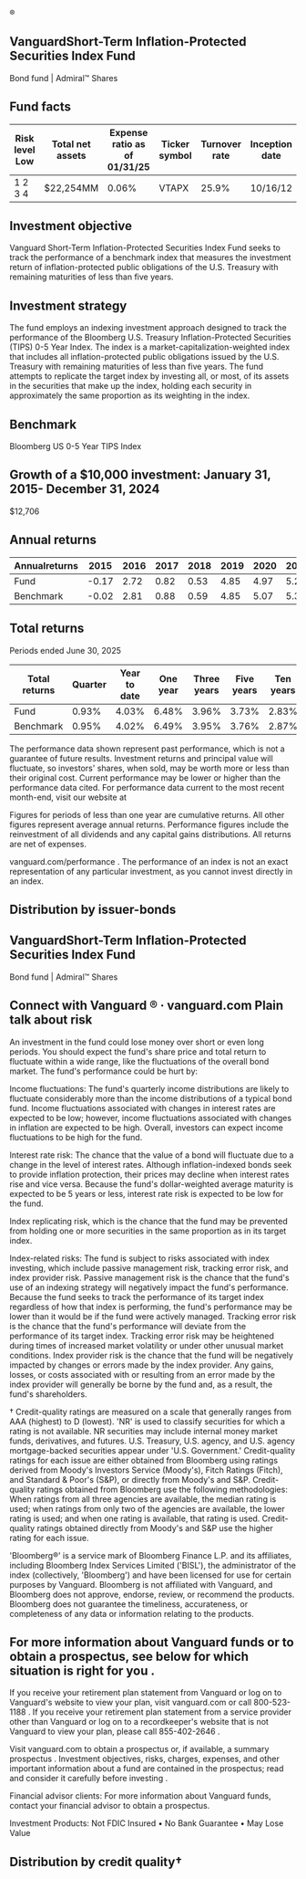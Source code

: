 ®

<!-- image -->

## VanguardShort-Term Inflation-Protected Securities Index Fund

Bond fund | Admiral™ Shares

## Fund facts

| Risk level Low   | Total net assets   | Expense ratio as of 01/31/25   | Ticker symbol   | Turnover rate   | Inception date   |   Fund number |
|------------------|--------------------|--------------------------------|-----------------|-----------------|------------------|---------------|
| 1 2 3 4          | $22,254MM          | 0.06%                          | VTAPX           | 25.9%           | 10/16/12         |          0567 |

## Investment objective

Vanguard Short-Term Inflation-Protected Securities Index Fund seeks to track the performance of a benchmark index that measures the investment return of inflation-protected public obligations of the U.S. Treasury with remaining maturities of less than five years.

## Investment strategy

The fund employs an indexing investment approach designed to track the performance of the Bloomberg U.S. Treasury Inflation-Protected Securities (TIPS) 0-5 Year Index. The index is a market-capitalization-weighted index that includes all inflation-protected public obligations issued by the U.S. Treasury with remaining maturities of less than five years. The fund attempts to replicate the target index by investing all, or most, of its assets in the securities that make up the index, holding each security in approximately the same proportion as its weighting in the index.

## Benchmark

Bloomberg US 0-5 Year TIPS Index

## Growth of a $10,000 investment:  January 31, 2015-  December 31, 2024

$12,706

<!-- image -->

## Annual returns

<!-- image -->

| Annualreturns   |   2015 |   2016 |   2017 |   2018 |   2019 |   2020 |   2021 |   2022 |   2023 |   2024 |
|-----------------|--------|--------|--------|--------|--------|--------|--------|--------|--------|--------|
| Fund            |  -0.17 |   2.72 |   0.82 |   0.53 |   4.85 |   4.97 |   5.26 |  -2.83 |   4.59 |   4.73 |
| Benchmark       |  -0.02 |   2.81 |   0.88 |   0.59 |   4.85 |   5.07 |   5.34 |  -2.74 |   4.57 |   4.69 |

## Total returns

Periods ended June 30, 2025

| Total returns   | Quarter   | Year to date   | One year   | Three years   | Five years   | Ten years   |
|-----------------|-----------|----------------|------------|---------------|--------------|-------------|
| Fund            | 0.93%     | 4.03%          | 6.48%      | 3.96%         | 3.73%        | 2.83%       |
| Benchmark       | 0.95%     | 4.02%          | 6.49%      | 3.95%         | 3.76%        | 2.87%       |

The performance data shown represent past performance, which is not a guarantee of future results. Investment returns and principal value will fluctuate, so investors' shares, when sold, may be worth more or less than their original cost. Current performance may be lower or higher than the performance data cited. For performance data current to the most recent month-end, visit our website at

Figures for periods of less than one year are cumulative returns. All other figures represent average annual returns. Performance figures include the reinvestment of all dividends and any capital gains distributions. All returns are net of expenses.

vanguard.com/performance  . The performance of an index is not an exact representation of any particular investment, as you cannot invest directly in an index.

## Distribution by issuer-bonds

<!-- image -->

<!-- image -->

<!-- image -->

## VanguardShort-Term Inflation-Protected Securities Index Fund

Bond fund | Admiral™ Shares

## Connect with Vanguard   ® ·    vanguard.com Plain talk about risk

An investment in the fund could lose money over short or even long periods. You should expect the fund's share price and total return to fluctuate within a wide range, like the fluctuations of the overall bond market. The fund's performance could be hurt by:

Income fluctuations: The fund's quarterly income distributions are likely to fluctuate considerably more than the income distributions of a typical bond fund. Income fluctuations associated with changes in interest rates are expected to be low; however, income fluctuations associated with changes in inflation are expected to be high. Overall, investors can expect income fluctuations to be high for the fund.

Interest rate risk: The chance that the value of a bond will fluctuate due to a change in the level of interest rates. Although inflation-indexed bonds seek to provide inflation protection, their prices may decline when interest rates rise and vice versa. Because the fund's dollar-weighted average maturity is expected to be 5 years or less, interest rate risk is expected to be low for the fund.

Index replicating risk, which is the chance that the fund may be prevented from holding one or more securities in the same proportion as in its target index.

Index-related risks: The fund is subject to risks associated with index investing, which include passive management risk, tracking error risk, and index provider risk. Passive management risk is the chance that the fund's use of an indexing strategy will negatively impact the fund's performance. Because the fund seeks to track the performance of its target index regardless of how that index is performing, the fund's performance may be lower than it would be if the fund were actively managed. Tracking error risk is the chance that the fund's performance will deviate from the performance of its target index. Tracking error risk may be heightened during times of increased market volatility or under other unusual market conditions. Index provider risk is the chance that the fund will be negatively impacted by changes or errors made by the index provider. Any gains, losses, or costs associated with or resulting from an error made by the index provider will generally be borne by the fund and, as a result, the fund's shareholders.

† Credit-quality ratings are measured on a scale that generally ranges from AAA (highest) to D (lowest). 'NR' is used to classify securities for which a rating is not available. NR securities may include internal money market funds, derivatives, and futures. U.S. Treasury, U.S. agency, and U.S. agency mortgage-backed securities appear under 'U.S. Government.' Credit-quality ratings for each issue are either obtained from Bloomberg using ratings derived from Moody's Investors Service (Moody's), Fitch Ratings (Fitch), and Standard &amp; Poor's (S&amp;P), or directly from Moody's and S&amp;P. Credit-quality ratings obtained from Bloomberg use the following methodologies: When ratings from all three agencies are available, the median rating is used; when ratings from only two of the agencies are available, the lower rating is used; and when one rating is available, that rating is used. Credit-quality ratings obtained directly from Moody's and S&amp;P use the higher rating for each issue.

'Bloomberg®' is a service mark of Bloomberg Finance L.P. and its affiliates, including Bloomberg Index Services Limited ('BISL'), the administrator of the index (collectively, 'Bloomberg') and have been licensed for use for certain purposes by Vanguard. Bloomberg is not affiliated with Vanguard, and Bloomberg does not approve, endorse, review, or recommend the products. Bloomberg does not guarantee the timeliness, accurateness, or completeness of any data or information relating to the products.

## For more information about Vanguard funds or to obtain a prospectus, see below for which situation is right for you .

If you receive your retirement plan statement from Vanguard or log on to Vanguard's website to view your plan, visit vanguard.com or call 800-523-1188 . If you receive your retirement plan statement from a service provider other than Vanguard or log on to a recordkeeper's website that is not Vanguard to view your plan, please call 855-402-2646 .

Visit vanguard.com to obtain a prospectus or, if available, a summary prospectus . Investment objectives, risks, charges, expenses, and other important information about a fund are contained in the prospectus; read and consider it carefully before investing .

Financial advisor clients: For more information about Vanguard funds, contact your financial advisor to obtain a prospectus.

Investment Products: Not FDIC Insured • No Bank Guarantee • May Lose Value

## Distribution by credit quality†

<!-- image -->

<!-- image -->